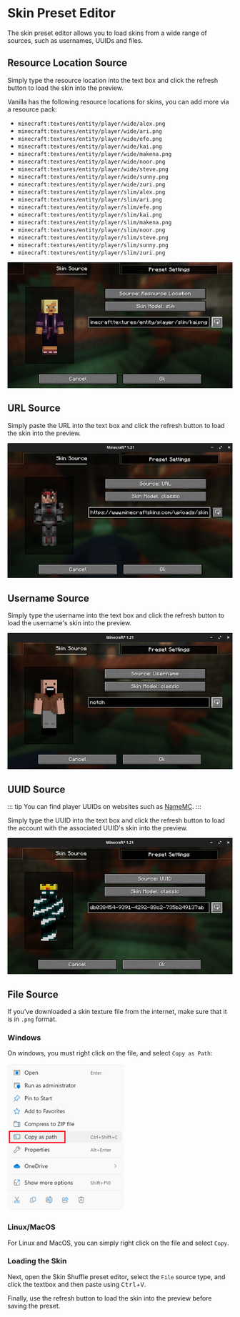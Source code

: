 # Skin Preset Editor

The skin preset editor allows you to load skins from a wide range of sources, such as usernames, UUIDs and files.

## Resource Location Source

Simply type the resource location into the text box and click the refresh button to load the skin into the preview.

Vanilla has the following resource locations for skins, you can add more via a resource pack:

- `minecraft:textures/entity/player/wide/alex.png`
- `minecraft:textures/entity/player/wide/ari.png`
- `minecraft:textures/entity/player/wide/efe.png`
- `minecraft:textures/entity/player/wide/kai.png`
- `minecraft:textures/entity/player/wide/makena.png`
- `minecraft:textures/entity/player/wide/noor.png`
- `minecraft:textures/entity/player/wide/steve.png`
- `minecraft:textures/entity/player/wide/sunny.png`
- `minecraft:textures/entity/player/wide/zuri.png`
- `minecraft:textures/entity/player/slim/alex.png`
- `minecraft:textures/entity/player/slim/ari.png`
- `minecraft:textures/entity/player/slim/efe.png`
- `minecraft:textures/entity/player/slim/kai.png`
- `minecraft:textures/entity/player/slim/makena.png`
- `minecraft:textures/entity/player/slim/noor.png`
- `minecraft:textures/entity/player/slim/steve.png`
- `minecraft:textures/entity/player/slim/sunny.png`
- `minecraft:textures/entity/player/slim/zuri.png`

![resource-location-skin](./resource-location-skin.png)

## URL Source

Simply paste the URL into the text box and click the refresh button to load the skin into the preview.

![URL Skin](./url-skin.png)

## Username Source

Simply type the username into the text box and click the refresh button to load the username's skin into the preview.

![username skin](./username-skin.png)

## UUID Source

::: tip
You can find player UUIDs on websites such as [NameMC](https://namemc.com).
:::

Simply type the UUID into the text box and click the refresh button to load the account with the associated UUID's skin into the preview.

![UUID skin](./uuid-skin.png)

## File Source

If you've downloaded a skin texture file from the internet, make sure that it is in `.png` format.

### Windows

On windows, you must right click on the file, and select `Copy as Path`:

![copy-as-path](./copy-as-path.png)

### Linux/MacOS

For Linux and MacOS, you can simply right click on the file and select `Copy`.

### Loading the Skin

Next, open the Skin Shuffle preset editor, select the `File` source type, and click the textbox and then paste using <kbd>Ctrl</kbd>+<kbd>V</kbd>.

Finally, use the refresh button to load the skin into the preview before saving the preset.
